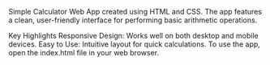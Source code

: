 Simple Calculator Web App created using HTML and CSS. The app features a clean, user-friendly interface for performing basic arithmetic operations.


Key Highlights
Responsive Design: Works well on both desktop and mobile devices.
Easy to Use: Intuitive layout for quick calculations.
To use the app, open the index.html file in your web browser.
